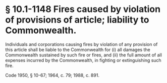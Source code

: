 # § 10.1-1148 Fires caused by violation of provisions of article; liability to Commonwealth.

<p>Individuals and corporations causing fires by violation of any provision of this article shall be liable to the Commonwealth for (i) all damages the Commonwealth sustained by such fire or fires, and (ii) the full amount of all expenses incurred by the Commonwealth, in fighting or extinguishing such fire.</p><p>Code 1950, § 10-67; 1964, c. 79; 1988, c. 891.</p>